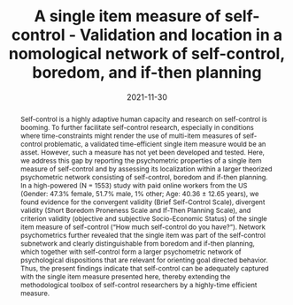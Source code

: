 ---
title: "A single item measure of self-control - Validation and location in a nomological network of self-control, boredom, and if-then planning"
subtitle: ''
summary: ''
authors:
- Wanja Wolff
- admin
- Chris Englert
- Alex Bertrams
- Julia Schüler
- Corinna S. Martarelli
tags:
- boredom
- boredom proneness
- goal adjustment
- if-then planning
- implementation intentions
- self-control
categories: []
date: '2021-11-30'
lastmod: 2021-12-29T18:31:14+01:00
featured: true
draft: false

links:
- name: "Article"
  url: "https://spb.psychopen.eu/index.php/spb/article/view/7453"
  icon_pack: ai
  icon: open-access
- name: "PDF (PsyArXiv)"
  url: "https://psyarxiv.com/exv2g/"
  icon_pack: fas
  icon: file-pdf
- name: "Data & Materials"
  url: "https://osf.io/qg6fz/"
  icon_pack: ai
  icon: osf

# Featured image
# To use, add an image named `featured.jpg/png` to your page's folder.
# Focal points: Smart, Center, TopLeft, Top, TopRight, Left, Right, BottomLeft, Bottom, BottomRight.
image:
  caption: ''
  focal_point: 'Smart'
  preview_only: true

# Projects (optional).
#   Associate this post with one or more of your projects.
#   Simply enter your project's folder or file name without extension.
#   E.g. `projects = ["internal-project"]` references `content/project/deep-learning/index.md`.
#   Otherwise, set `projects = []`.
projects: []
publishDate: '2021-12-29T17:31:13.766376Z'
publication_types:
- '2'
abstract: "Self-control is a highly adaptive human capacity and research on self-control is booming. To further facilitate self-control research, especially in conditions where time-constraints might render the use of multi-item measures of self-control problematic, a validated time-efficient single item measure would be an asset. However, such a measure has not yet been developed and tested. Here, we address this gap by reporting the psychometric properties of a single item measure of self-control and by assessing its localization within a larger theorized psychometric network consisting of self-control, boredom and if-then planning. In a high-powered (N = 1553) study with paid online workers from the US (Gender: 47.3% female, 51.7% male, 1% other; Age: 40.36 ± 12.65 years), we found evidence for the convergent validity (Brief Self-Control Scale), divergent validity (Short Boredom Proneness Scale and If-Then Planning Scale), and criterion validity (objective and subjective Socio-Economic Status) of the single item measure of self-control (“How much self-control do you have?”). Network psychometrics further revealed that the single item was part of the self-control subnetwork and clearly distinguishable from boredom and if-then planning, which together with self-control form a larger psychometric network of psychological dispositions that are relevant for orienting goal directed behavior. Thus, the present findings indicate that self-control can be adequately captured with the single item measure presented here, thereby extending the methodological toolbox of self-control researchers by a highly-time efficient measure."

publication: 'Wolff, W., Bieleke, M., Englert, C., Bertrams, A., Schüler, J., & Martarelli, C. S. (2021). A single item measure of self-control - Validation and location in a nomological network of self-control, boredom, and if-then planning. *Social Psychological Bulletin*, *17*. PsyArXiv. https://doi.org/10.32872/spb.7453'
---